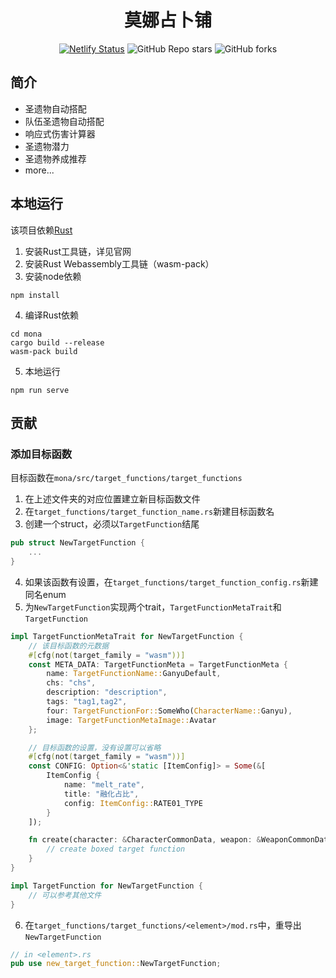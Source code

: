 <div style="text-align: center">


# 莫娜占卜铺
[![Netlify Status](https://api.netlify.com/api/v1/badges/3a2fc38c-d9dd-4257-98d5-11891cf9b064/deploy-status)](https://app.netlify.com/sites/jovial-chandrasekhar-293ccd/deploys)
![GitHub Repo stars](https://img.shields.io/github/stars/wormtql/genshin_artifact)
![GitHub forks](https://img.shields.io/github/forks/wormtql/genshin_artifact)


</div>

[//]: # (原神圣遗物分析工具，[网址在这里]&#40;https://www.mona-uranai.com&#41;  )
[//]: # (该README有以下语言：  )
[//]: # ([English]&#40;./README_en.md&#41;)
## 简介
- 圣遗物自动搭配
- 队伍圣遗物自动搭配
- 响应式伤害计算器
- 圣遗物潜力
- 圣遗物养成推荐
- more...

## 本地运行
该项目依赖[Rust](https://www.rust-lang.org/) 
1. 安装Rust工具链，详见官网
2. 安装Rust Webassembly工具链（wasm-pack）
3. 安装node依赖
```
npm install
```
4. 编译Rust依赖
```
cd mona
cargo build --release
wasm-pack build
```
5. 本地运行
```
npm run serve
```

## 贡献
### 添加目标函数
目标函数在`mona/src/target_functions/target_functions`
1. 在上述文件夹的对应位置建立新目标函数文件
2. 在`target_functions/target_function_name.rs`新建目标函数名
3. 创建一个struct，必须以`TargetFunction`结尾
```rust
pub struct NewTargetFunction {
    ...
}
```
4. 如果该函数有设置，在`target_functions/target_function_config.rs`新建同名enum
5. 为`NewTargetFunction`实现两个trait，`TargetFunctionMetaTrait`和`TargetFunction`
```rust
impl TargetFunctionMetaTrait for NewTargetFunction {
    // 该目标函数的元数据
    #[cfg(not(target_family = "wasm"))]
    const META_DATA: TargetFunctionMeta = TargetFunctionMeta {
        name: TargetFunctionName::GanyuDefault,
        chs: "chs",
        description: "description",
        tags: "tag1,tag2",
        four: TargetFunctionFor::SomeWho(CharacterName::Ganyu),
        image: TargetFunctionMetaImage::Avatar
    };

    // 目标函数的设置，没有设置可以省略
    #[cfg(not(target_family = "wasm"))]
    const CONFIG: Option<&'static [ItemConfig]> = Some(&[
        ItemConfig {
            name: "melt_rate",
            title: "融化占比",
            config: ItemConfig::RATE01_TYPE
        }
    ]);

    fn create(character: &CharacterCommonData, weapon: &WeaponCommonData, config: &TargetFunctionConfig) -> Box<dyn TargetFunction> {
        // create boxed target function
    }
}

impl TargetFunction for NewTargetFunction {
    // 可以参考其他文件
}
```
6. 在`target_functions/target_functions/<element>/mod.rs`中，重导出`NewTargetFunction`
```rust
// in <element>.rs
pub use new_target_function::NewTargetFunction;
```